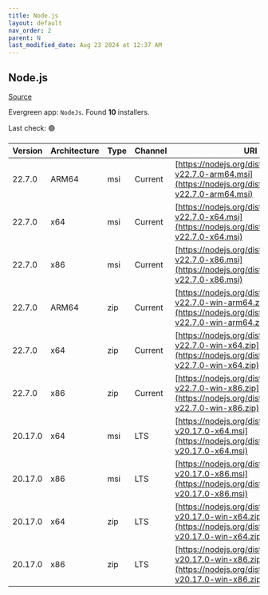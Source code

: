 ```yaml
---
title: Node.js
layout: default
nav_order: 2
parent: N
last_modified_date: Aug 23 2024 at 12:37 AM
---
```


## Node.js

[Source](https://nodejs.org/)

Evergreen app: `NodeJs`. Found **10** installers.

Last check: 🟢

| Version | Architecture | Type | Channel | URI                                                                                                                      |
| ------- | ------------ | ---- | ------- | ------------------------------------------------------------------------------------------------------------------------ |
| 22.7.0  | ARM64        | msi  | Current | [https://nodejs.org/dist/v22.7.0/node-v22.7.0-arm64.msi](https://nodejs.org/dist/v22.7.0/node-v22.7.0-arm64.msi)         |
| 22.7.0  | x64          | msi  | Current | [https://nodejs.org/dist/v22.7.0/node-v22.7.0-x64.msi](https://nodejs.org/dist/v22.7.0/node-v22.7.0-x64.msi)             |
| 22.7.0  | x86          | msi  | Current | [https://nodejs.org/dist/v22.7.0/node-v22.7.0-x86.msi](https://nodejs.org/dist/v22.7.0/node-v22.7.0-x86.msi)             |
| 22.7.0  | ARM64        | zip  | Current | [https://nodejs.org/dist/v22.7.0/node-v22.7.0-win-arm64.zip](https://nodejs.org/dist/v22.7.0/node-v22.7.0-win-arm64.zip) |
| 22.7.0  | x64          | zip  | Current | [https://nodejs.org/dist/v22.7.0/node-v22.7.0-win-x64.zip](https://nodejs.org/dist/v22.7.0/node-v22.7.0-win-x64.zip)     |
| 22.7.0  | x86          | zip  | Current | [https://nodejs.org/dist/v22.7.0/node-v22.7.0-win-x86.zip](https://nodejs.org/dist/v22.7.0/node-v22.7.0-win-x86.zip)     |
| 20.17.0 | x64          | msi  | LTS     | [https://nodejs.org/dist/v20.17.0/node-v20.17.0-x64.msi](https://nodejs.org/dist/v20.17.0/node-v20.17.0-x64.msi)         |
| 20.17.0 | x86          | msi  | LTS     | [https://nodejs.org/dist/v20.17.0/node-v20.17.0-x86.msi](https://nodejs.org/dist/v20.17.0/node-v20.17.0-x86.msi)         |
| 20.17.0 | x64          | zip  | LTS     | [https://nodejs.org/dist/v20.17.0/node-v20.17.0-win-x64.zip](https://nodejs.org/dist/v20.17.0/node-v20.17.0-win-x64.zip) |
| 20.17.0 | x86          | zip  | LTS     | [https://nodejs.org/dist/v20.17.0/node-v20.17.0-win-x86.zip](https://nodejs.org/dist/v20.17.0/node-v20.17.0-win-x86.zip) |
